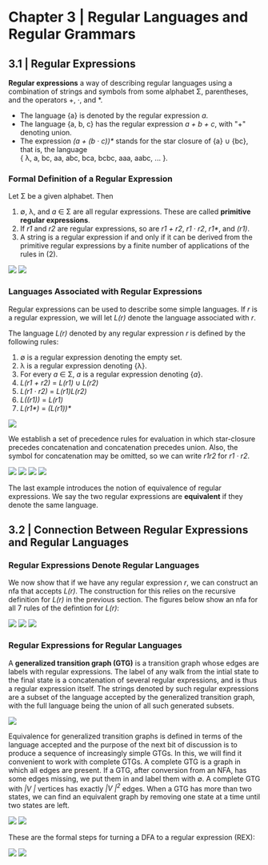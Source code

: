 # Chapter 3 | Regular Languages and Regular Grammars
## 3.1 | Regular Expressions

**Regular expressions** a way of describing regular languages using a combination of strings and symbols from some alphabet Σ, parentheses,
and the operators +, ·, and *.
- The language {a} is denoted by the regular expression _a_.
- The language {a, b, c} has the regular expression _a + b + c_, with "+" denoting union.
- The expression _(a + (b · c))*_ stands for the star closure of {a} ∪ {bc}, that is, the language<br/> 
{ λ, a, bc, aa, abc, bca, bcbc, aaa, aabc, ... }.

### Formal Definition of a Regular Expression
Let Σ be a given alphabet. Then
1. ∅, λ, and _a_ ∈ Σ are all regular expressions. These are called **primitive regular expressions**.
2. If _r1_ and _r2_ are regular expressions, so are _r1 + r2_, _r1 · r2_, _r1*_, and _(r1)_.
3. A string is a regular expression if and only if it can be derived from the primitive regular expressions by a finite number of applications of the rules in (2).

![](https://github.com/stinsan/CS-3823-Theory-of-Computation/blob/master/Screenshots/toc-21.png)
![](https://github.com/stinsan/CS-3823-Theory-of-Computation/blob/master/Screenshots/toc-22.png)

### Languages Associated with Regular Expressions
Regular expressions can be used to describe some simple languages. If _r_ is a regular expression, we will let _L(r)_ denote the language
associated with _r_.

The language _L(r)_ denoted by any regular expression _r_ is defined by the following rules:
1. ∅ is a regular expression denoting the empty set.
2. λ is a regular expression denoting {λ}.
3. For every _a_ ∈ Σ, _a_ is a regular expression denoting {_a_}.
4. _L(r1 + r2)_ = _L(r1)_ ∪ _L(r2)_
5. _L(r1 · r2)_ = _L(r1)L(r2)_
6. _L((r1))_ = _L(r1)_
7. _L(r1*)_ = _(L(r1))*_

![](https://github.com/stinsan/CS-3823-Theory-of-Computation/blob/master/Screenshots/toc-23.png)

We establish a set of precedence rules for evaluation in which star-closure precedes concatenation and concatenation
precedes union. Also, the symbol for concatenation may be omitted, so we can write _r1r2_ for _r1 · r2_.

![](https://github.com/stinsan/CS-3823-Theory-of-Computation/blob/master/Screenshots/toc-24.png)
![](https://github.com/stinsan/CS-3823-Theory-of-Computation/blob/master/Screenshots/toc-25.png)
![](https://github.com/stinsan/CS-3823-Theory-of-Computation/blob/master/Screenshots/toc-26.png)
![](https://github.com/stinsan/CS-3823-Theory-of-Computation/blob/master/Screenshots/toc-27.png)

The last example introduces the notion of equivalence of regular expressions. We say the two regular expressions are **equivalent** if they denote the same language.

## 3.2 | Connection Between Regular Expressions and Regular Languages
### Regular Expressions Denote Regular Languages
We now show that if we have any regular expression _r_, we can construct an nfa that accepts _L(r)_. The construction
for this relies on the recursive definition for _L(r)_ in the previous section. The figures below show an nfa for all 7 rules of the defintion for _L(r)_:

![](https://github.com/stinsan/CS-3823-Theory-of-Computation/blob/master/Screenshots/toc-28.png)
![](https://github.com/stinsan/CS-3823-Theory-of-Computation/blob/master/Screenshots/toc-29.png)
![](https://github.com/stinsan/CS-3823-Theory-of-Computation/blob/master/Screenshots/toc-30.png)

### Regular Expressions for Regular Languages
A **generalized transition graph (GTG)** is a transition graph whose edges are labels with regular expressions. The label of any walk from the intial state to the final state is a concatenation of several regular expressions, and is thus a regular expression itself. The strings denoted by such regular expressions are a subset of the language accepted by the generalized transition graph, with the full
language being the union of all such generated subsets.

![](https://github.com/stinsan/CS-3823-Theory-of-Computation/blob/master/Screenshots/toc-31.png)

Equivalence for generalized transition graphs is defined in terms of the
language accepted and the purpose of the next bit of discussion is to produce
a sequence of increasingly simple GTGs. In this, we will find it convenient to work with complete GTGs.
A complete GTG is a graph in which all edges are present. If a GTG, after conversion from an NFA, has some edges
missing, we put them in and label them with ∅. A complete GTG with _|V |_
vertices has exactly _|V |<sup>2</sup>_ edges.
When a GTG has more than two states, we can find an equivalent graph
by removing one state at a time until two states are left.

![](https://github.com/stinsan/CS-3823-Theory-of-Computation/blob/master/Screenshots/toc-32.png)
![](https://github.com/stinsan/CS-3823-Theory-of-Computation/blob/master/Screenshots/toc-33.png)

These are the formal steps for turning a DFA to a regular expression (REX):

![](https://github.com/stinsan/CS-3823-Theory-of-Computation/blob/master/Screenshots/toc-34.png)
![](https://github.com/stinsan/CS-3823-Theory-of-Computation/blob/master/Screenshots/toc-35.png)

